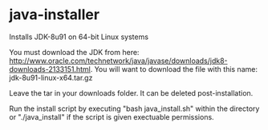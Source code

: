 # java-installer
Installs JDK-8u91 on 64-bit Linux systems

You must download the JDK from here: http://www.oracle.com/technetwork/java/javase/downloads/jdk8-downloads-2133151.html. You will want to download the file with this name: jdk-8u91-linux-x64.tar.gz

Leave the tar in your downloads folder. It can be deleted post-installation. 

Run the install script by executing "bash java_install.sh" within the directory or "./java_install" if the script is given exectuable permissions. 
